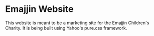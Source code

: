 # Emajjin Website

This website is meant to be a marketing site for the Emajjin Children's Charity. It is being built using Yahoo's pure.css framework.